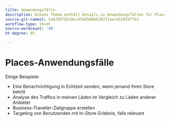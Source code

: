 ```yaml
---
title: Anwendungsfälle
description: Dieses Thema enthält Details zu Anwendungsfällen für Places.
source-git-commit: 5a0705f02c8ecd540506b628371aec45107df7b2
workflow-type: tm+mt
source-wordcount: '48'
ht-degree: 0%

---
```



# Places-Anwendungsfälle

Einige Beispiele:

* Eine Benachrichtigung in Echtzeit senden, wenn jemand Ihren Store betritt
* Analyse des Traffics in meinen Läden im Vergleich zu Läden anderer Anbieter
* Business-Traveller-Zielgruppe erstellen
* Targeting von Benutzenden mit In-Store-Erlebnis, falls relevant
